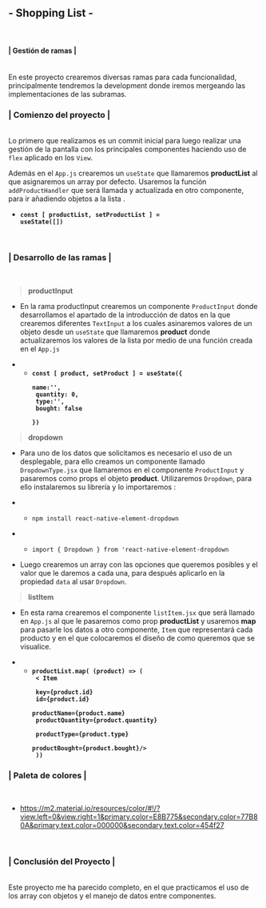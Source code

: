 ## **- Shopping List -**

<br>

#### **| Gestión de ramas |**

<br>
En este proyecto crearemos diversas ramas para cada funcionalidad, principalmente tendremos la development donde iremos mergeando las implementaciones de las subramas.

<br>

### **| Comienzo del proyecto |**

<br>
Lo primero que realizamos es un commit inicial para luego realizar una gestión de la pantalla con los principales componentes haciendo uso de <code>flex</code> aplicado en los <code>View</code>.

<br/>

Además en el <code>App.js</code> crearemos un <code>useState</code> que llamaremos **productList** al que asignaremos un array por defecto. Usaremos la función <code>addProductHandler</code> que será llamada y actualizada en otro componente, para ir añadiendo objetos a la lista .

- **<code>const [ productList, setProductList ] = useState([])</code>**

<br/>

### **| Desarrollo de las ramas |**

<br/>

> **productInput**

- En la rama productInput crearemos un componente <code>ProductInput</code> donde desarrollamos el apartado de la introducción de datos en la que crearemos diferentes <code>TextInput</code> a los cuales asinaremos valores de un objeto desde un <code>useState</code> que llamaremos **product** donde actualizaremos los valores de la lista por medio de una función creada en el <code>App.js</code>

- - **<code>const [ product, setProduct ] = useState({ <br/>
    name:'', <br/>
    quantity: 0, <br/>
    type:'', <br/>
    bought: false <br/>
  })</code>**

> **dropdown**
- Para uno de los datos que solicitamos es necesario el uso de un desplegable, para ello creamos un componente llamado <code>DropdownType.jsx</code> que llamaremos en el componente <code>ProductInput</code> y pasaremos como props el objeto **product**. Utilizaremos <code>Dropdown</code>, para ello instalaremos su librería y lo importaremos :

- - <pre><code>npm install react-native-element-dropdown</code></pre> 

- - <pre><code>import { Dropdown } from 'react-native-element-dropdown</code></pre> 

- Luego crearemos un array con las opciones que queremos posibles y el valor que le daremos a cada una, para después aplicarlo en la propiedad <code>data</code> al usar <code>Dropdown</code>.

> **listItem**
- En esta rama crearemos el componente <code>listItem.jsx</code> que será llamado en <code>App.js</code> al que le pasaremos como prop **productList** y usaremos **map** para pasarle los datos a otro componente, <code>Item</code> que representará cada producto y en el que colocaremos el diseño de como queremos que se visualice.

- - **<code>productList.map( (product) => ( <br/>
         < Item  <br/>
            key={product.id} <br/>
            id={product.id}  <br/>
            productName={product.name} <br/>
            productQuantity={product.quantity} <br/>
            productType={product.type} <br/>
            productBought={product.bought}/><br/>
          ))</code>**

### **| Paleta de colores |**
<br/>

- https://m2.material.io/resources/color/#!/?view.left=0&view.right=1&primary.color=E8B775&secondary.color=77B80A&primary.text.color=000000&secondary.text.color=454f27 

<br/>

### **| Conclusión del Proyecto |**
<br/>
Este proyecto me ha parecido completo, en el que practicamos el uso de los array con objetos y el manejo de datos entre componentes.